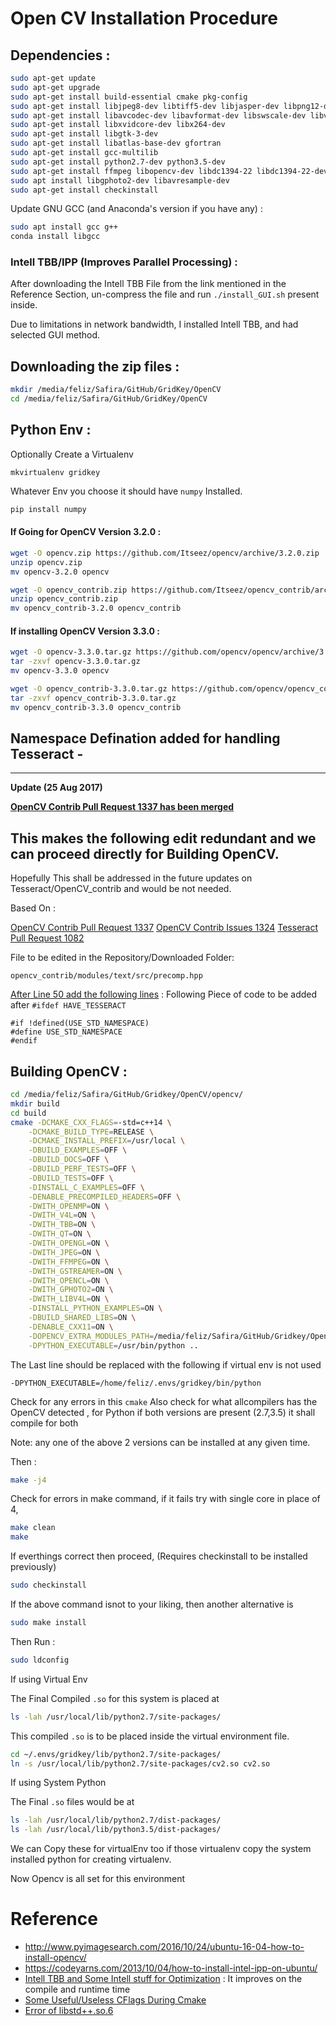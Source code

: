 # Open CV Installation Procedure


## Dependencies :

```sh
sudo apt-get update
sudo apt-get upgrade
sudo apt-get install build-essential cmake pkg-config
sudo apt-get install libjpeg8-dev libtiff5-dev libjasper-dev libpng12-dev
sudo apt-get install libavcodec-dev libavformat-dev libswscale-dev libv4l-dev
sudo apt-get install libxvidcore-dev libx264-dev
sudo apt-get install libgtk-3-dev
sudo apt-get install libatlas-base-dev gfortran
sudo apt-get install gcc-multilib
sudo apt-get install python2.7-dev python3.5-dev
sudo apt-get install ffmpeg libopencv-dev libdc1394-22 libdc1394-22-dev libxine2-dev libgstreamer1.0-dev libgstreamer-plugins-base1.0-dev libtbb-dev qtbase5-dev libfaac-dev libmp3lame-dev libopencore-amrnb-dev libopencore-amrwb-dev libtheora-dev libvorbis-dev x264 v4l-utils unzip
sudo apt install libgphoto2-dev libavresample-dev
sudo apt-get install checkinstall
```

Update GNU GCC (and Anaconda's version if you have any) :

```sh
sudo apt install gcc g++
conda install libgcc
```

### Intell TBB/IPP (Improves Parallel Processing) :

After downloading the Intell TBB File from the link mentioned in the Reference Section, un-compress the file and run `./install_GUI.sh` present inside.

Due to limitations in network bandwidth, I installed Intell TBB, and had selected GUI method.

## Downloading the zip files :

```sh
mkdir /media/feliz/Safira/GitHub/GridKey/OpenCV
cd /media/feliz/Safira/GitHub/GridKey/OpenCV
```

## Python Env :

Optionally Create a Virtualenv 
```
mkvirtualenv gridkey
```


Whatever Env you choose it should have `numpy` Installed.

```sh
pip install numpy
```

#### If Going for OpenCV Version 3.2.0 :

```sh
wget -O opencv.zip https://github.com/Itseez/opencv/archive/3.2.0.zip
unzip opencv.zip
mv opencv-3.2.0 opencv

wget -O opencv_contrib.zip https://github.com/Itseez/opencv_contrib/archive/3.2.0.zip
unzip opencv_contrib.zip
mv opencv_contrib-3.2.0 opencv_contrib
```

#### If installing OpenCV Version 3.3.0 :

```sh
wget -O opencv-3.3.0.tar.gz https://github.com/opencv/opencv/archive/3.3.0.tar.gz
tar -zxvf opencv-3.3.0.tar.gz
mv opencv-3.3.0 opencv

wget -O opencv_contrib-3.3.0.tar.gz https://github.com/opencv/opencv_contrib/archive/3.3.0.tar.gz
tar -zxvf opencv_contrib-3.3.0.tar.gz
mv opencv_contrib-3.3.0 opencv_contrib
```

## Namespace Defination added for handling Tesseract -

-------------------------------------------------------------------
**Update (25 Aug 2017)**

**[OpenCV Contrib Pull Request 1337 has been merged](https://github.com/opencv/opencv_contrib/pull/1337)**

This makes the following edit redundant and we can proceed directly for Building OpenCV.
-------------------------------------------------------------------

Hopefully This shall be addressed in the future updates on Tesseract/OpenCV_contrib and would be not needed. 

Based On :

[OpenCV Contrib Pull Request 1337](https://github.com/opencv/opencv_contrib/pull/1337/files)
[OpenCV Contrib Issues 1324](https://github.com/opencv/opencv_contrib/issues/1324)
[Tesseract Pull Request 1082](https://github.com/tesseract-ocr/tesseract/pull/1082)

File to be edited in the Repository/Downloaded Folder:

`opencv_contrib/modules/text/src/precomp.hpp`

[After Line 50 add the following lines](https://github.com/opencv/opencv_contrib/pull/1337/files) :
Following Piece of code to be added after `#ifdef HAVE_TESSERACT`

```vim
#if !defined(USE_STD_NAMESPACE)
#define USE_STD_NAMESPACE
#endif
```

## Building OpenCV :

```sh
cd /media/feliz/Safira/GitHub/Gridkey/OpenCV/opencv/
mkdir build
cd build
cmake -DCMAKE_CXX_FLAGS=-std=c++14 \
    -DCMAKE_BUILD_TYPE=RELEASE \
    -DCMAKE_INSTALL_PREFIX=/usr/local \
    -DBUILD_EXAMPLES=OFF \
    -DBUILD_DOCS=OFF \
    -DBUILD_PERF_TESTS=OFF \
    -DBUILD_TESTS=OFF \
    -DINSTALL_C_EXAMPLES=OFF \
    -DENABLE_PRECOMPILED_HEADERS=OFF \
    -DWITH_OPENMP=ON \
    -DWITH_V4L=ON \
    -DWITH_TBB=ON \
    -DWITH_QT=ON \
    -DWITH_OPENGL=ON \
    -DWITH_JPEG=ON \
    -DWITH_FFMPEG=ON \
    -DWITH_GSTREAMER=ON \
    -DWITH_OPENCL=ON \
    -DWITH_GPHOTO2=ON \
    -DWITH_LIBV4L=ON \
    -DINSTALL_PYTHON_EXAMPLES=ON \
    -DBUILD_SHARED_LIBS=ON \
    -DENABLE_CXX11=ON \
    -DOPENCV_EXTRA_MODULES_PATH=/media/feliz/Safira/GitHub/Gridkey/OpenCV/opencv_contrib/modules \
    -DPYTHON_EXECUTABLE=/usr/bin/python ..   
```

The Last line should be replaced with the following if virtual env is not used
```
-DPYTHON_EXECUTABLE=/home/feliz/.envs/gridkey/bin/python
```


Check for any errors in this `cmake`
Also check for what allcompilers has the OpenCV detected , for Python if both versions are present (2.7,3.5) it shall compile for both 

Note:  any one of the above 2 versions can be installed at any given time.

Then :

```sh
make -j4
```

Check for errors in make command, if it fails try with single core in place of 4, 

```sh
make clean
make
```

If everthings correct then proceed, 
(Requires checkinstall to be installed previously)
```sh
sudo checkinstall
```

If the above command isnot to your liking, then another alternative is 

```sh
sudo make install
``` 

Then Run :

```sh
sudo ldconfig
```

If using Virtual Env

The Final Compiled `.so` for this system is placed at 

```sh
ls -lah /usr/local/lib/python2.7/site-packages/
```

This compiled `.so` is to be placed inside the virtual environment file.

```sh
cd ~/.envs/gridkey/lib/python2.7/site-packages/
ln -s /usr/local/lib/python2.7/site-packages/cv2.so cv2.so
```

If using System Python

The Final `.so` files would be at 
```sh
ls -lah /usr/local/lib/python2.7/dist-packages/
ls -lah /usr/local/lib/python3.5/dist-packages/
```
We can Copy these for virtualEnv too if those virtualenv copy the system installed python for creating virtualenv. 

Now Opencv is all set for this environment


# Reference 

* http://www.pyimagesearch.com/2016/10/24/ubuntu-16-04-how-to-install-opencv/
* https://codeyarns.com/2013/10/04/how-to-install-intel-ipp-on-ubuntu/
* [Intell TBB and Some Intell stuff for Optimization](http://software.intel.com/en-us/intel-ipp) : It improves on the compile and runtime time
* [Some Useful/Useless CFlags During Cmake](http://amritamaz.net/blog/opencv-config)
* [Error of libstd++.so.6](https://github.com/tensorflow/tensorflow/issues/5017)
